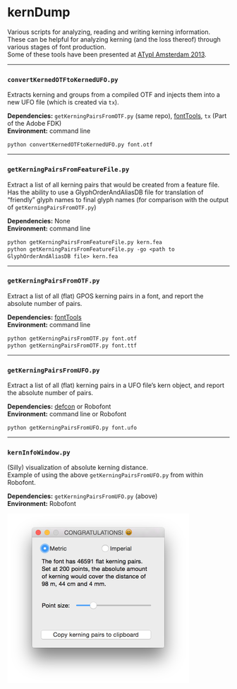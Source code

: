 # kernDump 
Various scripts for analyzing, reading and writing kerning information. These 
can be helpful for analyzing kerning (and the loss thereof) through various 
stages of font production.  
Some of these tools have been presented at [ATypI Amsterdam 2013](http://www.atypi.org/past-conferences/atypi-amsterdam-2013/amsterdam-programme/activity?a=265). 

---

### `convertKernedOTFtoKernedUFO.py`
Extracts kerning and groups from a compiled OTF and injects them into a new UFO file (which is created via `tx`).  

__Dependencies:__ `getKerningPairsFromOTF.py` (same repo), [fontTools](https://github.com/behdad/fonttools), `tx` (Part of the Adobe FDK)  
__Environment:__ command line  
```
python convertKernedOTFtoKernedUFO.py font.otf
```

---

### `getKerningPairsFromFeatureFile.py`
Extract a list of all kerning pairs that would be created from a feature file.  
Has the ability to use a GlyphOrderAndAliasDB file for translation of 
“friendly” glyph names to final glyph names (for comparison with the output of 
`getKerningPairsFromOTF.py`)  

__Dependencies:__ None  
__Environment:__ command line  

```
python getKerningPairsFromFeatureFile.py kern.fea
python getKerningPairsFromFeatureFile.py -go <path to GlyphOrderAndAliasDB file> kern.fea

```

---

### `getKerningPairsFromOTF.py`
Extract a list of all (flat) GPOS kerning pairs in a font, and report the 
absolute number of pairs.  

__Dependencies:__ [fontTools](https://github.com/behdad/fonttools)  
__Environment:__ command line

```
python getKerningPairsFromOTF.py font.otf
python getKerningPairsFromOTF.py font.ttf
```

---

### `getKerningPairsFromUFO.py`
Extract a list of all (flat) kerning pairs in a UFO file’s kern object, and 
report the absolute number of pairs.  

__Dependencies:__ [defcon](https://github.com/typesupply/defcon) or Robofont  
__Environment:__ command line or Robofont

```
python getKerningPairsFromUFO.py font.ufo
```

---

### `kernInfoWindow.py`
(Silly) visualization of absolute kerning distance.  
Example of using the above `getKerningPairsFromUFO.py` from within Robofont.  

__Dependencies:__ `getKerningPairsFromUFO.py` (above)  
__Environment:__ Robofont

<img src="kernInfoWindow.png" width="412" height="384" alt="Kern Info Window" />
